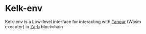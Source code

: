 # Kelk-env

Kelk-env is a Low-level interface for interacting with [Tanour](https://github.com/zarbchain/tanour) (Wasm executor) in [Zarb](https://zarb.network/) blockchain
